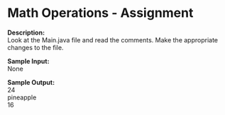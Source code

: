 # Math Operations - Assignment

**Description:**  
Look at the Main.java file and read the comments. Make the appropriate changes to the file.

**Sample Input:**  
None

**Sample Output:**  
24  
pineapple  
16

  








